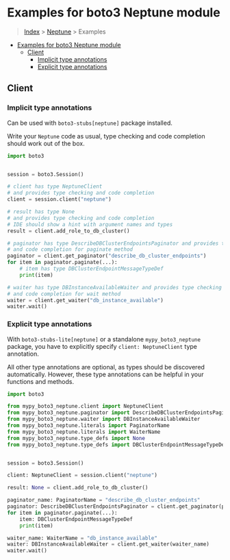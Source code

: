 <a id="examples-for-boto3-neptune-module"></a>

# Examples for boto3 Neptune module

> [Index](../README.md) > [Neptune](./README.md) > Examples

- [Examples for boto3 Neptune module](#examples-for-boto3-neptune-module)
  - [Client](#client)
    - [Implicit type annotations](#implicit-type-annotations)
    - [Explicit type annotations](#explicit-type-annotations)

<a id="client"></a>

## Client

<a id="implicit-type-annotations"></a>

### Implicit type annotations

Can be used with `boto3-stubs[neptune]` package installed.

Write your `Neptune` code as usual, type checking and code completion should
work out of the box.

```python
import boto3


session = boto3.Session()

# client has type NeptuneClient
# and provides type checking and code completion
client = session.client("neptune")

# result has type None
# and provides type checking and code completion
# IDE should show a hint with argument names and types
result = client.add_role_to_db_cluster()

# paginator has type DescribeDBClusterEndpointsPaginator and provides type checking
# and code completion for paginate method
paginator = client.get_paginator("describe_db_cluster_endpoints")
for item in paginator.paginate(...):
    # item has type DBClusterEndpointMessageTypeDef
    print(item)

# waiter has type DBInstanceAvailableWaiter and provides type checking
# and code completion for wait method
waiter = client.get_waiter("db_instance_available")
waiter.wait()
```

<a id="explicit-type-annotations"></a>

### Explicit type annotations

With `boto3-stubs-lite[neptune]` or a standalone `mypy_boto3_neptune` package,
you have to explicitly specify `client: NeptuneClient` type annotation.

All other type annotations are optional, as types should be discovered
automatically. However, these type annotations can be helpful in your functions
and methods.

```python
import boto3

from mypy_boto3_neptune.client import NeptuneClient
from mypy_boto3_neptune.paginator import DescribeDBClusterEndpointsPaginator
from mypy_boto3_neptune.waiter import DBInstanceAvailableWaiter
from mypy_boto3_neptune.literals import PaginatorName
from mypy_boto3_neptune.literals import WaiterName
from mypy_boto3_neptune.type_defs import None
from mypy_boto3_neptune.type_defs import DBClusterEndpointMessageTypeDef


session = boto3.Session()

client: NeptuneClient = session.client("neptune")

result: None = client.add_role_to_db_cluster()

paginator_name: PaginatorName = "describe_db_cluster_endpoints"
paginator: DescribeDBClusterEndpointsPaginator = client.get_paginator(paginator_name)
for item in paginator.paginate(...):
    item: DBClusterEndpointMessageTypeDef
    print(item)

waiter_name: WaiterName = "db_instance_available"
waiter: DBInstanceAvailableWaiter = client.get_waiter(waiter_name)
waiter.wait()
```
